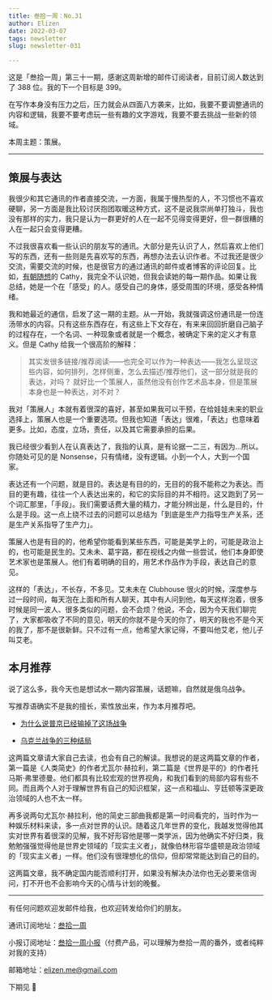 ```yaml
---
title: 叁拾一周：No.31
author: Elizen
date: 2022-03-07
tags: newsletter
slug: newsletter-031

---
```

这是「叁拾一周」第三十一期，感谢这周新增的邮件订阅读者，目前订阅人数达到了 388 位。我的下一个目标是 399。

在写作本身没有压力之后，压力就会从四面八方袭来，比如，我要不要调整通讯的内容和逻辑，我要不要考虑玩一些有趣的文字游戏，我要不要去挑战一些新的领域。

本周主题：策展。

----
## 策展与表达

我很少和其它通讯的作者直接交流，一方面，我属于慢热型的人，不习惯也不喜欢硬聊，另一方面是我比较讨厌抱团取暖这种方式，这不是说我崇尚单打独斗，我也没有那样的实力，我只是认为一群更好的人在一起不见得变得更好，但一群很糟的人在一起只会变得更糟。

不过我很喜欢看一些认识的朋友写的通讯。大部分是先认识了人，然后喜欢上他们写的东西，还有一些则是先喜欢写的东西，再想办法去认识作者。不过我还是很少交流，需要交流的时候，也是很官方的通过通讯的邮件或者博客的评论回复。比如，[有朝随想](https://www.getrevue.co/profile/lostluu)的 Cathy，我完全不认识她，但我会读她的每一期作品。如果让我总结，她是一个在「感受」的人。感受自己的身体，感受周围的环境，感受各种情绪。

我和她最近的通信，启发了这一期的主题。从一开始，我就强调这份通讯是一份连汤带水的内容。只有这些东西存在，有这些上下文存在，有来来回回折磨自己脑子的过程存在，一个名词、一种现象或者就是一个概念，被确定下来的定义才有意义。但是 Cathy 给我一个很高阶的解释：

> 其实发很多链接/推荐阅读——也完全可以作为一种表达——我怎么呈现这些内容，如何排列，怎样侧重，怎么去描述/推荐他们，这一部分就是我的表达，对吗？
> 就好比一个策展人，虽然他没有创作艺术品本身，但是策展本身也是一种表达，对不对？

我对「策展人」本就有着很深的喜好，甚至如果我可以干预，在给娃娃未来的职业选择上，策展人也是一个重要选项。但我也知道「表达」很难，「表达」也意味着更多。比如，态度，立场，责任，以及其它需要承担的后果。

我已经很少看到人在认真表达了，我指的认真，是有论据一二三，有因为...所以。你随处可见的是 Nonsense，只有情绪，没有逻辑。小到一个人，大到一个国家。

表达还有一个问题，就是目的。表达是有目的的，无目的的我不能称之为表达。而目的更有趣，往往一个人表达出来的，和它的实际目的并不相符。这又跑到了另一个词汇那里，「手段」。我们需要话费大量的精力，才能分辨出是，什么是目的，什么是手段。这一点上绕不过去的问题可以总结为「到底是生产力指导生产关系，还是生产关系指导了生产力」。

策展人也是有目的的，他希望你能看到某些东西，可能是美学上的，可能是政治上的，也可能是民生的。艾未未、葛宇路，都在视线之内做一些尝试，他们本身即使艺术家也是策展人。他们有着明确的目的，用艺术作品作为手段，表达自己的意见。

这样的「表达」，不长存，不多见。艾未未在 Clubhouse 很火的时候，深度参与过一段时间，每天泡在上面和所有人聊天，其中有人问到他，每天这样泡着，很多时候是同一波人、很多类似的问题，会不会烦？他说，不会，因为今天我们聊完了，大家都吸收了不同的意见，明天的你就不是今天的你了，明天的我也不是今天的我了，那不是很新鲜。只不过有一点，他希望大家记得，不要叫他艾老，他儿子叫艾老。

## 本月推荐

说了这么多，我今天也是想试水一期内容策展，话题嘛，自然就是俄乌战争。

写推荐语确实不是我的擅长，索性放出来，作为本月推荐吧。

- [为什么说普京已经输掉了这场战争](https://docs.google.com/document/d/1U3LM01F23sVrY4bEICDZXVlipMqtbvAUpFD8d5tSLcE/edit)

- [乌克兰战争的三种结局](https://cn.nytimes.com/opinion/20220303/ukraine-russia-putin/)

这两篇文章请大家自己去读，也会有自己的解读。我想说的是这两篇文章的作者，第一篇是《人类简史》的作者尤瓦尔·赫拉利，第二篇是《世界是平的》的作者托马斯·弗里德曼。他们都具有比较宏观的世界视角，和我们看到的局部内容有些不同。而且两个人对于理解世界有自己的知识框架，这一点和福山、亨廷顿等深更政治领域的人也不太一样。

再多说两句尤瓦尔·赫拉利，他的简史三部曲我都是第一时间看完的，当时作为一种娱乐材料来读，多一点对世界的认识。随着这几年世界的变化，我越发觉得他其实对世界有着很深的见解，我不好形容他是哪一类学派，因为他确实不好归类，我勉勉强强觉得他是世界史领域的「现实主义者」，就像伯林形容华盛顿是政治领域的「现实主义者」一样。他们没有很理想化的信仰，但却常常能达到自己的目的。

这两篇文章，我不确定国内能否顺利打开，如果没有解决办法你也无必要来信询问，打不开也不会影响今天的心情与计划的晚餐。

----

有任何问题欢迎发邮件给我，也欢迎转发给你们的朋友。

通讯订阅地址：[叁拾一周](https://elizen.zhubai.love/) 

小报订阅地址：[叁拾一周小报](https://xiaobot.net/p/elizenread)（付费产品，可以理解为叁拾一周的番外，或者纯粹对我的支持）

邮箱地址：[elizen.me@gmail.com](mailto:elizen.me@gmail.com)

下期见 👋